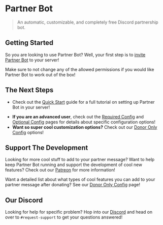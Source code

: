# Partner Bot

> An automatic, customizable, and completely free Discord partnership bot.

## Getting Started

So you are looking to use Partner Bot? Well, your first step is to [invite Partner Bot](https://discord.com/api/oauth2/authorize?client_id=398601531525562369&permissions=536964113&scope=bot%20applications.commands) to your server!

Make sure to not change any of the allowed permissions if you would like Partner Bot to work out of the box!

## The Next Steps

- Check out the [Quick Start](/quickstart) guide for a full tutorial on setting up Partner Bot in your server!
<!-- - Check out our [Video Tutorial]() that guides you through the setup! -->
- **If you are an advanced user**, check out the [Required Config](/required-config) and [Optional Config](/optional-config) pages for details about specific configuration options!
- **Want so super cool customization options?** Check out our [Donor Only Config](/donor-config) options!

## Support The Development

Looking for more cool stuff to add to your partner message? Want to help keep Partner Bot running and support the development of cool new features? Check out our [Patreon](https://www.patreon.com/cessumdevelopment?fan_landing=true) for more information!

Want a detailed list about what types of cool features you can add to your partner message after donating? See our [Donor Only Config](/donor-config) page!

## Our Discord

Looking for help for specific problem? Hop into our [Discord](https://discord.gg/ReAYqQN) and head on over to `#request-support` to get your questions answered!